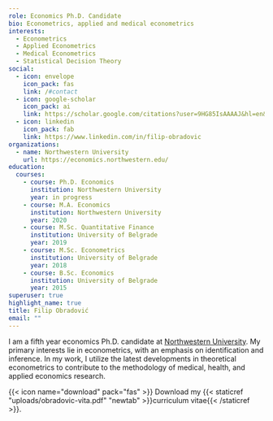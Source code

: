 ```yaml
---
role: Economics Ph.D. Candidate
bio: Econometrics, applied and medical econometrics
interests:
  - Econometrics
  - Applied Econometrics
  - Medical Econometrics
  - Statistical Decision Theory
social:
  - icon: envelope
    icon_pack: fas
    link: /#contact
  - icon: google-scholar
    icon_pack: ai
    link: https://scholar.google.com/citations?user=9HG85IsAAAAJ&hl=en&oi=ao
  - icon: linkedin
    icon_pack: fab
    link: https://www.linkedin.com/in/filip-obradovic
organizations:
  - name: Northwestern University
    url: https://economics.northwestern.edu/
education:
  courses:
    - course: Ph.D. Economics
      institution: Northwestern University
      year: in progress
    - course: M.A. Economics
      institution: Northwestern University
      year: 2020
    - course: M.Sc. Quantitative Finance
      institution: University of Belgrade
      year: 2019
    - course: M.Sc. Econometrics
      institution: University of Belgrade
      year: 2018
    - course: B.Sc. Economics
      institution: University of Belgrade
      year: 2015
superuser: true
highlight_name: true
title: Filip Obradović
email: ""
---
```

I am a fifth year economics Ph.D. candidate at [Northwestern University](https://economics.northwestern.edu/). My primary interests lie in econometrics, with an emphasis on identification and inference. In my work, I utilize the latest developments in theoretical econometrics to contribute to the methodology of medical, health, and applied economics research.

{{< icon name="download" pack="fas" >}} Download my {{< staticref "uploads/obradovic-vita.pdf" "newtab" >}}curriculum vitae{{< /staticref >}}.
